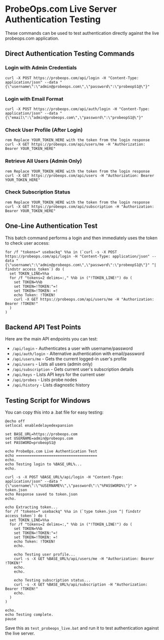 # ProbeOps.com Live Server Authentication Testing

These commands can be used to test authentication directly against the live probeops.com application.

## Direct Authentication Testing Commands

### Login with Admin Credentials

```batch
curl -X POST https://probeops.com/api/login -H "Content-Type: application/json" --data "{\"username\":\"admin@probeops.com\",\"password\":\"probeopS1@\"}"
```

### Login with Email Format

```batch
curl -X POST https://probeops.com/api/auth/login -H "Content-Type: application/json" --data "{\"email\":\"admin@probeops.com\",\"password\":\"probeopS1@\"}"
```

### Check User Profile (After Login)

```batch
rem Replace YOUR_TOKEN_HERE with the token from the login response
curl -X GET https://probeops.com/api/users/me -H "Authorization: Bearer YOUR_TOKEN_HERE"
```

### Retrieve All Users (Admin Only)

```batch
rem Replace YOUR_TOKEN_HERE with the token from the login response
curl -X GET https://probeops.com/api/users -H "Authorization: Bearer YOUR_TOKEN_HERE"
```

### Check Subscription Status

```batch
rem Replace YOUR_TOKEN_HERE with the token from the login response
curl -X GET https://probeops.com/api/subscription -H "Authorization: Bearer YOUR_TOKEN_HERE"
```

## One-Line Authentication Test

This batch command performs a login and then immediately uses the token to check user access:

```batch
for /f "tokens=* usebackq" %%a in (`curl -s -X POST https://probeops.com/api/login -H "Content-Type: application/json" --data "{\"username\":\"admin@probeops.com\",\"password\":\"probeopS1@\"}" ^| findstr access_token`) do (
  set TOKEN_LINE=%%a
  for /f "tokens=2 delims=:," %%b in ("!TOKEN_LINE!") do (
    set TOKEN=%%b
    set TOKEN=!TOKEN:"=!
    set TOKEN=!TOKEN: =!
    echo Token: !TOKEN!
    curl -X GET https://probeops.com/api/users/me -H "Authorization: Bearer !TOKEN!"
  )
)
```

## Backend API Test Points

Here are the main API endpoints you can test:

- `/api/login` - Authenticates a user with username/password
- `/api/auth/login` - Alternative authentication with email/password
- `/api/users/me` - Gets the current logged-in user's profile
- `/api/users` - Lists all users (admin only)
- `/api/subscription` - Gets current user's subscription details
- `/api/keys` - Lists API keys for the current user
- `/api/probes` - Lists probe nodes
- `/api/history` - Lists diagnostic history

## Testing Script for Windows

You can copy this into a .bat file for easy testing:

```batch
@echo off
setlocal enabledelayedexpansion

set BASE_URL=https://probeops.com
set USERNAME=admin@probeops.com
set PASSWORD=probeopS1@

echo ProbeOps.com Live Authentication Test
echo =====================================
echo.
echo Testing login to %BASE_URL%...
echo.

curl -s -X POST %BASE_URL%/api/login -H "Content-Type: application/json" --data "{\"username\":\"%USERNAME%\",\"password\":\"%PASSWORD%\"}" > token.json
echo Response saved to token.json
echo.

echo Extracting token...
for /f "tokens=* usebackq" %%a in (`type token.json ^| findstr access_token`) do (
  set TOKEN_LINE=%%a
  for /f "tokens=2 delims=:," %%b in ("!TOKEN_LINE!") do (
    set TOKEN=%%b
    set TOKEN=!TOKEN:"=!
    set TOKEN=!TOKEN: =!
    echo Token: !TOKEN!
    echo.
    
    echo Testing user profile...
    curl -s -X GET %BASE_URL%/api/users/me -H "Authorization: Bearer !TOKEN!"
    echo.
    echo.
    
    echo Testing subscription status...
    curl -s -X GET %BASE_URL%/api/subscription -H "Authorization: Bearer !TOKEN!"
    echo.
  )
)

echo.
echo Testing complete.
pause
```

Save this as `test_probeops_live.bat` and run it to test authentication against the live server.